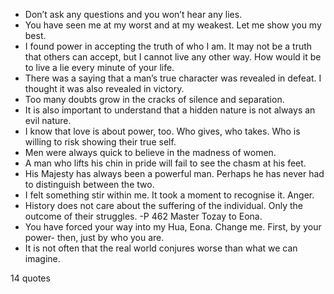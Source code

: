  - Don’t ask any questions and you won’t hear any lies.
 - You have seen me at my worst and at my weakest. Let me show you my best.
 - I found power in accepting the truth of who I am. It may not be a truth that others can accept, but I cannot live any other way. How would it be to live a lie every minute of your life.
 - There was a saying that a man’s true character was revealed in defeat. I thought it was also revealed in victory.
 - Too many doubts grow in the cracks of silence and separation.
 - It is also important to understand that a hidden nature is not always an evil nature.
 - I know that love is about power, too. Who gives, who takes. Who is willing to risk showing their true self.
 - Men were always quick to believe in the madness of women.
 - A man who lifts his chin in pride will fail to see the chasm at his feet.
 - His Majesty has always been a powerful man. Perhaps he has never had to distinguish between the two.
 - I felt something stir within me. It took a moment to recognise it. Anger.
 - History does not care about the suffering of the individual. Only the outcome of their struggles. -P 462 Master Tozay to Eona.
 - You have forced your way into my Hua, Eona. Change me. First, by your power- then, just by who you are.
 - It is not often that the real world conjures worse than what we can imagine.

14 quotes